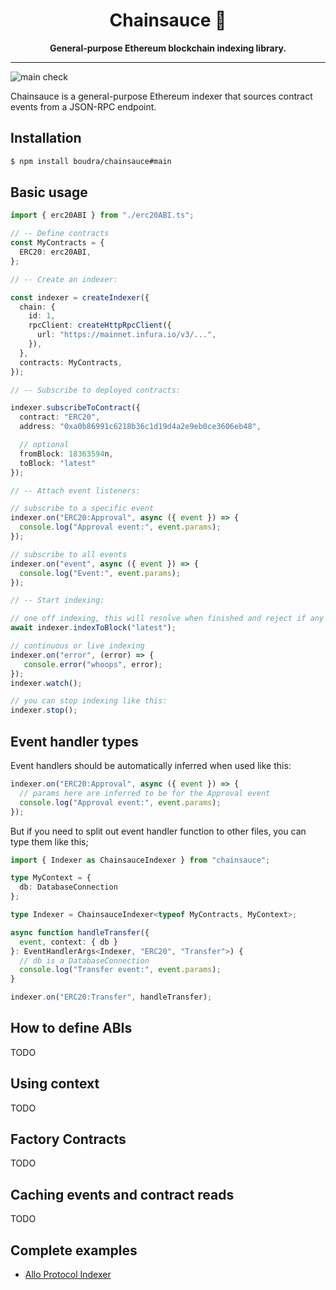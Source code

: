 <h1 align="center">
<strong>Chainsauce 💃</strong>
</h1>
<p align="center">
<strong>General-purpose Ethereum blockchain indexing library.</strong>
</p>

-------

![main check](https://github.com/boudra/chainsauce/actions/workflows/check.yml/badge.svg?branch=main)

Chainsauce is a general-purpose Ethereum indexer that sources contract events from a JSON-RPC endpoint.

## Installation

```bash
$ npm install boudra/chainsauce#main
```

## Basic usage


```ts
import { erc20ABI } from "./erc20ABI.ts";

// -- Define contracts
const MyContracts = {
  ERC20: erc20ABI,
};

// -- Create an indexer:

const indexer = createIndexer({
  chain: {
    id: 1,
    rpcClient: createHttpRpcClient({
      url: "https://mainnet.infura.io/v3/...",
    }),
  },
  contracts: MyContracts,
});

// -- Subscribe to deployed contracts:

indexer.subscribeToContract({
  contract: "ERC20",
  address: "0xa0b86991c6218b36c1d19d4a2e9eb0ce3606eb48",

  // optional
  fromBlock: 18363594n,
  toBlock: "latest"
});

// -- Attach event listeners:

// subscribe to a specific event
indexer.on("ERC20:Approval", async ({ event }) => {
  console.log("Approval event:", event.params);
});

// subscribe to all events
indexer.on("event", async ({ event }) => {
  console.log("Event:", event.params);
});

// -- Start indexing:

// one off indexing, this will resolve when finished and reject if any error happens
await indexer.indexToBlock("latest");

// continuous or live indexing
indexer.on("error", (error) => {
   console.error("whoops", error);
});
indexer.watch();

// you can stop indexing like this:
indexer.stop();
```

## Event handler types

Event handlers should be automatically inferred when used like this:

```ts
indexer.on("ERC20:Approval", async ({ event }) => {
  // params here are inferred to be for the Approval event
  console.log("Approval event:", event.params);
});
```

But if you need to split out event handler function to other files, you can type them like this;

```ts
import { Indexer as ChainsauceIndexer } from "chainsauce";

type MyContext = {
  db: DatabaseConnection
};

type Indexer = ChainsauceIndexer<typeof MyContracts, MyContext>;

async function handleTransfer({
  event, context: { db }
}: EventHandlerArgs<Indexer, "ERC20", "Transfer">) {
  // db is a DatabaseConnection
  console.log("Transfer event:", event.params);
}

indexer.on("ERC20:Transfer", handleTransfer);
```

## How to define ABIs

TODO

## Using context

TODO

## Factory Contracts

TODO

## Caching events and contract reads

TODO

## Complete examples

- [Allo Protocol Indexer](https://github.com/gitcoinco/allo-indexer)
